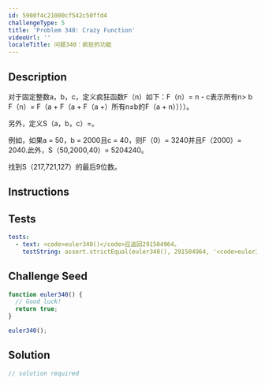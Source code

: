 ```yaml
---
id: 5900f4c21000cf542c50ffd4
challengeType: 5
title: 'Problem 340: Crazy Function'
videoUrl: ''
localeTitle: 问题340：疯狂的功能
---
```


## Description
<section id="description">对于固定整数a，b，c，定义疯狂函数F（n）如下：F（n）= n  -  c表示所有n&gt; b F（n）= F（a + F（a + F（a +）所有n≤b的F（a + n））））。 <p>另外，定义S（a，b，c）=。 </p><p>例如，如果a = 50，b = 2000且c = 40，则F（0）= 3240并且F（2000）= 2040.此外，S（50,2000,40）= 5204240。 </p><p>找到S（217,721,127）的最后9位数。 </p></section>

## Instructions
<section id="instructions">
</section>

## Tests
<section id='tests'>

```yml
tests:
  - text: <code>euler340()</code>应返回291504964。
    testString: assert.strictEqual(euler340(), 291504964, '<code>euler340()</code> should return 291504964.');

```

</section>

## Challenge Seed
<section id='challengeSeed'>

<div id='js-seed'>

```js
function euler340() {
  // Good luck!
  return true;
}

euler340();

```

</div>



</section>

## Solution
<section id='solution'>

```js
// solution required
```
</section>
